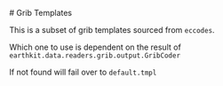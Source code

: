 # Grib Templates

This is a subset of grib templates sourced from `eccodes`.

Which one to use is dependent on the result of `earthkit.data.readers.grib.output.GribCoder`

If not found will fail over to `default.tmpl`
